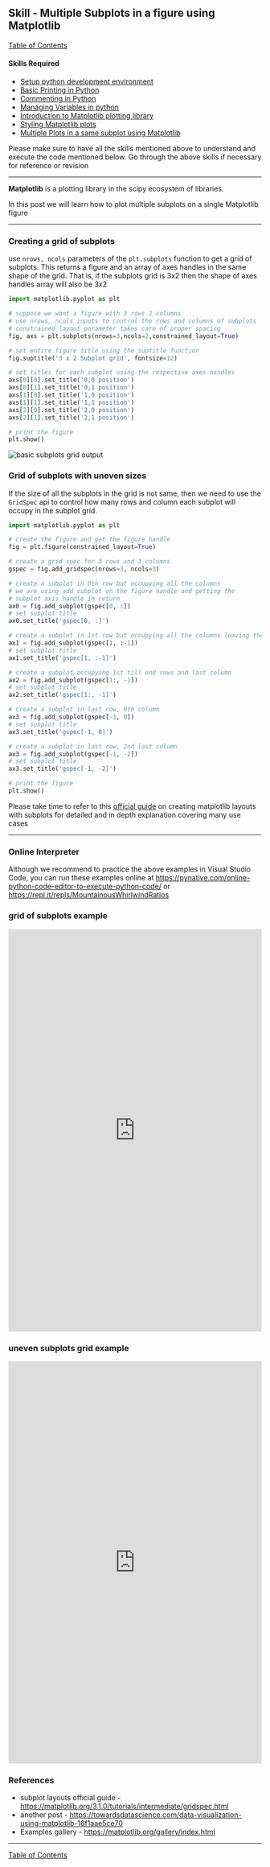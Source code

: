 ## Skill - Multiple Subplots in a figure using Matplotlib
[Table of Contents](https://nagasudhir.blogspot.com/2020/04/taming-python-table-of-contents.html)

#### Skills Required
* [Setup python development environment](https://nagasudhir.blogspot.com/2020/04/setup-python-development-environment_14.html)
* [Basic Printing in Python](https://nagasudhir.blogspot.com/2020/04/basic-printing-in-python.html)
* [Commenting in Python](https://nagasudhir.blogspot.com/2020/04/comments-in-python.html)
* [Managing Variables in python](https://nagasudhir.blogspot.com/2020/04/managing-variables-in-python.html)
* [Introduction to Matplotlib plotting library](https://nagasudhir.blogspot.com/2020/05/intro-to-matplotlib.html)
* [Styling Matplotlib plots](https://nagasudhir.blogspot.com/2020/05/styling-matplotlib-plots.html)
* [Multiple Plots in a same subplot using Matplotlib](https://nagasudhir.blogspot.com/2020/05/multiple-plots-in-same-subplot-using.html)

Please make sure to have all the skills mentioned above to understand and execute the code mentioned below. Go through the above skills if necessary for reference or revision
<hr/>

**Matplotlib** is a plotting library in the scipy ecosystem of libraries.

In this post we will learn how to plot multiple subplots on a single Matplotlib figure

<hr/>

### Creating a grid of subplots
use `nrows, ncols` parameters of the `plt.subplots` function to get a grid of subplots. 
This returns a figure and an array of axes handles in the same shape of the grid. That is, if the subplots grid is 3x2 then the shape of axes handles array will also be 3x2 
```python
import matplotlib.pyplot as plt

# suppose we want a figure with 3 rows 2 columns
# use nrows, ncols inputs to control the rows and columns of subplots
# constrained_layout parameter takes care of proper spacing
fig, axs = plt.subplots(nrows=3,ncols=2,constrained_layout=True)

# set entire figure title using the suptitle function
fig.suptitle('3 x 2 Subplot grid', fontsize=12)

# set titles for each subplot using the respective axes handles
axs[0][0].set_title('0,0 position')
axs[0][1].set_title('0,1 position')
axs[1][0].set_title('1,0 position')
axs[1][1].set_title('1,1 position')
axs[2][0].set_title('2,0 position')
axs[2][1].set_title('2,1 position')

# print the figure
plt.show()
```
![basic subplots grid output](https://github.com/nagasudhirpulla/taming_python/raw/master/blog/skills/assets/img/basic_subplots_grid.PNG)
### Grid of subplots with uneven sizes
If the size of all the subplots in the grid is not same, then we need to use the `GridSpec` api to control how many rows and column each subplot will occupy in the subplot grid.
```python
import matplotlib.pyplot as plt

# create the figure and get the figure handle
fig = plt.figure(constrained_layout=True)

# create a grid spec for 3 rows and 3 columns
gspec = fig.add_gridspec(nrows=3, ncols=3)

# create a subplot in 0th row but occupying all the columns
# we are using add_subplot on the figure handle and getting the 
# subplot axis handle in return
ax0 = fig.add_subplot(gspec[0, :])
# set subplot title
ax0.set_title('gspec[0, :]')

# create a subplot in 1st row but occupying all the columns leaving the last column
ax1 = fig.add_subplot(gspec[1, :-1])
# set subplot title
ax1.set_title('gspec[1, :-1]')

# create a subplot occupying 1st till end rows and last column
ax2 = fig.add_subplot(gspec[1:, -1])
# set subplot title
ax2.set_title('gspec[1:, -1]')

# create a subplot in last row, 0th column
ax3 = fig.add_subplot(gspec[-1, 0])
# set subplot title
ax3.set_title('gspec[-1, 0]')

# create a subplot in last row, 2nd last column
ax3 = fig.add_subplot(gspec[-1, -2])
# set subplot title
ax3.set_title('gspec[-1, -2]')

# print the figure
plt.show()
```

Please take time to refer to this [official guide](https://matplotlib.org/3.1.0/tutorials/intermediate/gridspec.html) on creating matplotlib layouts with subplots for detailed and in depth explanation covering many use cases

<hr/>

### Online Interpreter
Although we recommend to practice the above examples in Visual Studio Code, you can run these examples online at https://pynative.com/online-python-code-editor-to-execute-python-code/ or https://repl.it/repls/MountainousWhirlwindRatios

### grid of subplots example
<iframe height="800px" width="100%" src="https://repl.it/repls/WryGummyMemwatch?lite=true" scrolling="no" frameborder="no" allowtransparency="true" allowfullscreen="true" sandbox="allow-forms allow-pointer-lock allow-popups allow-same-origin allow-scripts allow-modals"></iframe>

### uneven subplots grid example
<iframe height="800px" width="100%" src="https://repl.it/repls/OutlandishSilentPoints?lite=true" scrolling="no" frameborder="no" allowtransparency="true" allowfullscreen="true" sandbox="allow-forms allow-pointer-lock allow-popups allow-same-origin allow-scripts allow-modals"></iframe>

### References
*  subplot layouts official guide - https://matplotlib.org/3.1.0/tutorials/intermediate/gridspec.html
* another post - https://towardsdatascience.com/data-visualization-using-matplotlib-16f1aae5ce70
* Examples gallery - https://matplotlib.org/gallery/index.html

<hr/>

[Table of Contents](https://nagasudhir.blogspot.com/2020/04/taming-python-table-of-contents.html)



<!--stackedit_data:
eyJwcm9wZXJ0aWVzIjoidGl0bGU6IE11bHRpcGxlIHN1YnBsb3
RzIGluIGEgZmlndXJlIHVzaW5nIE1hdHBsb3RsaWJcbmF1dGhv
cjogTmFnYXN1ZGhpciBQdWxsYVxuZGF0ZTogJzIwMjAtMDUtMD
knXG50YWdzOiAncHl0aG9uLCBsZWFybmluZywgdHV0b3JpYWws
IHRhbWluZ19weXRob25fc2tpbGwnXG5jYXRlZ29yaWVzOiB0YW
1pbmdfcHl0aG9uX3NraWxsXG4iLCJoaXN0b3J5IjpbLTEzODE3
MTUyMzEsLTgxMDgxNDgwMiwtNTYwMTczMjgwLC03NjU4MDQ1MD
EsMTQ2MTkxNzU0NiwtNzM1MTQ2NjYyLDEzMjM0MzMyNDcsMzA3
OTA0NTcyXX0=
-->